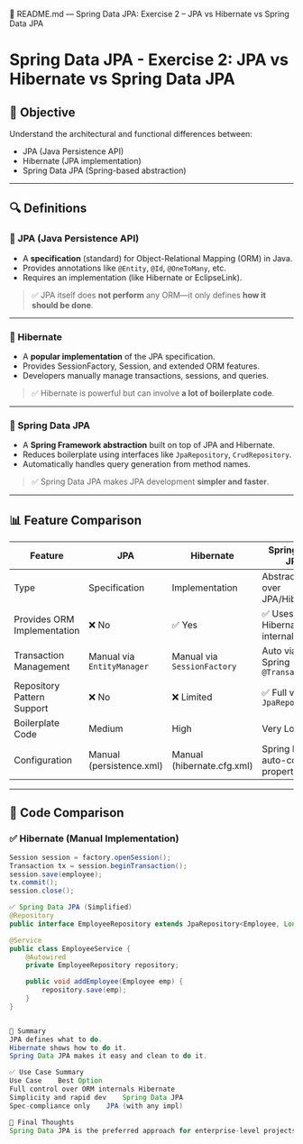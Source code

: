 📘 README.md — Spring Data JPA: Exercise 2 – JPA vs Hibernate vs Spring Data JPA

# Spring Data JPA - Exercise 2: JPA vs Hibernate vs Spring Data JPA

## 🎯 Objective
Understand the architectural and functional differences between:
- JPA (Java Persistence API)
- Hibernate (JPA implementation)
- Spring Data JPA (Spring-based abstraction)

---

## 🔍 Definitions

### 📌 JPA (Java Persistence API)
- A **specification** (standard) for Object-Relational Mapping (ORM) in Java.
- Provides annotations like `@Entity`, `@Id`, `@OneToMany`, etc.
- Requires an implementation (like Hibernate or EclipseLink).

> ✅ JPA itself does **not perform** any ORM—it only defines **how it should be done**.

---

### 📌 Hibernate
- A **popular implementation** of the JPA specification.
- Provides SessionFactory, Session, and extended ORM features.
- Developers manually manage transactions, sessions, and queries.

> ✅ Hibernate is powerful but can involve **a lot of boilerplate code**.

---

### 📌 Spring Data JPA
- A **Spring Framework abstraction** built on top of JPA and Hibernate.
- Reduces boilerplate using interfaces like `JpaRepository`, `CrudRepository`.
- Automatically handles query generation from method names.

> ✅ Spring Data JPA makes JPA development **simpler and faster**.

---

## 📊 Feature Comparison

| Feature                     | JPA                        | Hibernate                     | Spring Data JPA                         |
|-----------------------------|-----------------------------|--------------------------------|------------------------------------------|
| Type                        | Specification              | Implementation                | Abstraction over JPA/Hibernate           |
| Provides ORM Implementation | ❌ No                      | ✅ Yes                         | ✅ Uses Hibernate internally             |
| Transaction Management      | Manual via `EntityManager` | Manual via `SessionFactory`   | Auto via Spring `@Transactional`         |
| Repository Pattern Support  | ❌ No                      | ❌ Limited                    | ✅ Full via `JpaRepository`              |
| Boilerplate Code            | Medium                     | High                          | Very Low                                 |
| Configuration               | Manual (persistence.xml)   | Manual (hibernate.cfg.xml)    | Spring Boot auto-config + properties     |

---

## 📄 Code Comparison

### ✅ Hibernate (Manual Implementation)
```java
Session session = factory.openSession();
Transaction tx = session.beginTransaction();
session.save(employee);
tx.commit();
session.close();

✅ Spring Data JPA (Simplified)
@Repository
public interface EmployeeRepository extends JpaRepository<Employee, Long> {}

@Service
public class EmployeeService {
    @Autowired
    private EmployeeRepository repository;

    public void addEmployee(Employee emp) {
        repository.save(emp);
    }
}


📌 Summary
JPA defines what to do.
Hibernate shows how to do it.
Spring Data JPA makes it easy and clean to do it.

✅ Use Case Summary
Use Case	Best Option
Full control over ORM internals	Hibernate
Simplicity and rapid dev	Spring Data JPA
Spec-compliance only	JPA (with any impl)

💬 Final Thoughts
Spring Data JPA is the preferred approach for enterprise-level projects when working with Spring Boot. It allows developers to focus on business logic rather than boilerplate persistence code.
